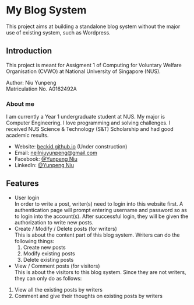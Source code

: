 # My Blog System
This project aims at building a standalone blog system without the major use of existing system, such as Wordpress.

## Introduction
This project is meant for Assigment 1 of Computing for Voluntary Welfare Organisation (CVWO) at National University of Singapore (NUS).

Author: Niu Yunpeng<br>
Matriculation No. A0162492A

### About me
I am currently a Year 1 undergraduate student at NUS. My major is Computer Engineering. I love programming and solving challenges. I received NUS Science & Technology (S&T) Scholarship and had good academic results.

- Website: [beckid.github.io](https://beckid.github.io/) (Under construction)
- Email: neilniuyunpeng@gmail.com
- Facebook: [@Yunpeng Niu](https://www.facebook.com/NeilNiuYunpeng)
- LinkedIn: [@Yunpeng Niu](https://www.linkedin.com/in/yunpeng-niu)

## Features
- User login<br>
In order to write a post, writer(s) need to login into this website first. A authentication page will prompt entering username and password so as to login into the account(s). After successful login, they will be given the authorization to write new posts.
- Create / Modify / Delete posts (for writers)<br>
This is about the content part of this blog system. Writers can do the following things:
	1. Create new posts
	2. Modify existing posts
	3. Delete existing posts
- View / Comment posts (for visitors)<br>
This is about the visitors to this blog system. Since they are not writers, they can only do as follows:
1. View all the existing posts by writers
2. Comment and give their thoughts on existing posts by writers